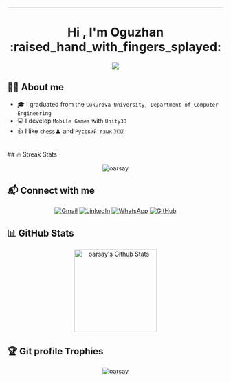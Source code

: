 ___

<h1 align="center">Hi , I'm Oguzhan :raised_hand_with_fingers_splayed:</h1>
<p align="center">
  <a href="https://github.com/oarsay"><img src="https://readme-typing-svg.herokuapp.com?lines=Unity+Game+Developer;Casual/Hyper-casual+Games;Always+learning+new+things;&center=true&width=500&height=50"></a>
</p>


## :raising_hand_man:  About me

- :mortar_board: I graduated from the `Cukurova University, Department of Computer Engineering`
- :computer: I develop `Mobile Games` with `Unity3D`
- :thumbsup: I like `chess`:chess_pawn: and `Русский язык` :ru:

 <br>
## 🔥 Streak Stats

<p align="center"><img src="https://github-readme-streak-stats.herokuapp.com/?user=oarsay&theme=algolia" alt="oarsay" /></p>


## :mailbox_with_mail: Connect with me

<p align="center">
	<a href="mailto:oguzhan.arsay@gmail.com"><img img src="https://img.shields.io/badge/gmail-%23EA4335.svg?style=plastic&logo=gmail&logoColor=white" alt="Gmail"/></a>
	<a href="https://www.linkedin.com/in/oarsay/"><img src="https://img.shields.io/badge/linkedin-%230A66C2.svg?style=plastic&logo=linkedin&logoColor=white" alt="LinkedIn"/></a>
    <a href="https://wa.me/905327118280"><img src="https://img.shields.io/badge/whatsapp-%2325D366.svg?style=plastic&logo=whatsapp&logoColor=white" alt="WhatsApp"/></a>
    <a href="https://github.com/oarsay"><img src="https://img.shields.io/badge/github-%23181717.svg?style=plastic&logo=github&logoColor=white" alt="GitHub"/></a>    
</p>


## 📊 GitHub Stats

  <p align="center">
    <a href="https://github.com/anuraghazra/github-readme-stats"><img alt="oarsay's Github Stats" src="https://github-readme-stats.vercel.app/api?username=oarsay&show_icons=true&count_private=true&theme=algolia" height="192px"/></a>

## :trophy: Git profile Trophies

<p align="center"> <a href="https://github.com/ryo-ma/github-profile-trophy"><img src="https://github-profile-trophy.vercel.app/?username=oarsay&layout=compact&theme=algolia" alt="oarsay" /></a> </p>
